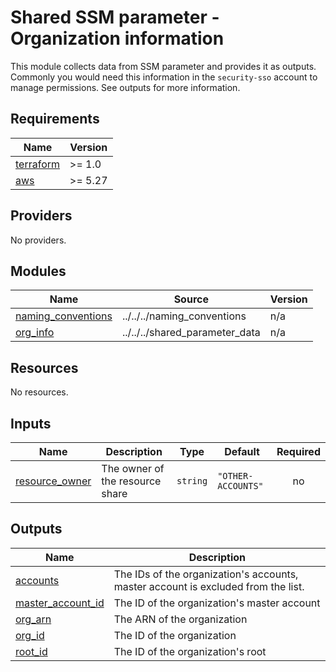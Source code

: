 # Shared SSM parameter - Organization information

This module collects data from SSM parameter and provides it as outputs.
Commonly you would need this information in the `security-sso` account to manage permissions.
See outputs for more information.

<!-- BEGIN_TF_DOCS -->
## Requirements

| Name | Version |
|------|---------|
| <a name="requirement_terraform"></a> [terraform](#requirement\_terraform) | >= 1.0 |
| <a name="requirement_aws"></a> [aws](#requirement\_aws) | >= 5.27 |

## Providers

No providers.

## Modules

| Name | Source | Version |
|------|--------|---------|
| <a name="module_naming_conventions"></a> [naming\_conventions](#module\_naming\_conventions) | ../../../naming_conventions | n/a |
| <a name="module_org_info"></a> [org\_info](#module\_org\_info) | ../../../shared_parameter_data | n/a |

## Resources

No resources.

## Inputs

| Name | Description | Type | Default | Required |
|------|-------------|------|---------|:--------:|
| <a name="input_resource_owner"></a> [resource\_owner](#input\_resource\_owner) | The owner of the resource share | `string` | `"OTHER-ACCOUNTS"` | no |

## Outputs

| Name | Description |
|------|-------------|
| <a name="output_accounts"></a> [accounts](#output\_accounts) | The IDs of the organization's accounts, master account is excluded from the list. |
| <a name="output_master_account_id"></a> [master\_account\_id](#output\_master\_account\_id) | The ID of the organization's master account |
| <a name="output_org_arn"></a> [org\_arn](#output\_org\_arn) | The ARN of the organization |
| <a name="output_org_id"></a> [org\_id](#output\_org\_id) | The ID of the organization |
| <a name="output_root_id"></a> [root\_id](#output\_root\_id) | The ID of the organization's root |
<!-- END_TF_DOCS -->